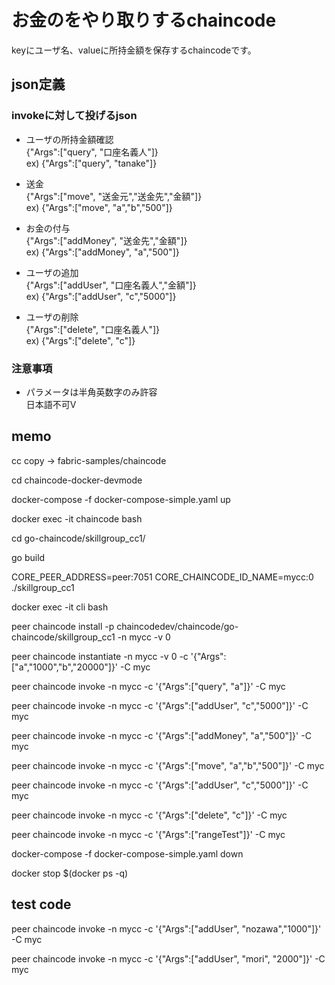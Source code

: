 # お金のをやり取りするchaincode
keyにユーザ名、valueに所持金額を保存するchaincodeです。  


## json定義

### invokeに対して投げるjson

* ユーザの所持金額確認    
    {"Args":["query", "口座名義人"]}  
    ex) {"Args":["query", "tanake"]}

* 送金    
    {"Args":["move", "送金元","送金先","金額"]}     
    ex) {"Args":["move", "a","b","500"]}

* お金の付与     
    {"Args":["addMoney", "送金先","金額"]}      
    ex) {"Args":["addMoney", "a","500"]}

* ユーザの追加    
    {"Args":["addUser", "口座名義人","金額"]}   
    ex) {"Args":["addUser", "c","5000"]}

* ユーザの削除    
    {"Args":["delete", "口座名義人"]}     
    ex) {"Args":["delete", "c"]}


### 注意事項

* パラメータは半角英数字のみ許容       
    日本語不可V


## memo

cc copy → fabric-samples/chaincode

cd chaincode-docker-devmode

docker-compose -f docker-compose-simple.yaml up

docker exec -it chaincode bash

cd go-chaincode/skillgroup_cc1/

go build

CORE_PEER_ADDRESS=peer:7051 CORE_CHAINCODE_ID_NAME=mycc:0 ./skillgroup_cc1

docker exec -it cli bash

peer chaincode install -p chaincodedev/chaincode/go-chaincode/skillgroup_cc1 -n mycc -v 0

peer chaincode instantiate -n mycc -v 0 -c '{"Args":["a","1000","b","20000"]}' -C myc

peer chaincode invoke -n mycc -c '{"Args":["query", "a"]}' -C myc

peer chaincode invoke -n mycc -c '{"Args":["addUser", "c","5000"]}' -C myc

peer chaincode invoke -n mycc -c '{"Args":["addMoney", "a","500"]}' -C myc

peer chaincode invoke -n mycc -c '{"Args":["move", "a","b","500"]}' -C myc

peer chaincode invoke -n mycc -c '{"Args":["addUser", "c","5000"]}' -C myc

peer chaincode invoke -n mycc -c '{"Args":["delete", "c"]}' -C myc

peer chaincode invoke -n mycc -c '{"Args":["rangeTest"]}' -C myc




docker-compose -f docker-compose-simple.yaml down

docker stop $(docker ps -q)


## test code 

peer chaincode invoke -n mycc -c '{"Args":["addUser", "nozawa","1000"]}' -C myc

peer chaincode invoke -n mycc -c '{"Args":["addUser", "mori", "2000"]}' -C myc
